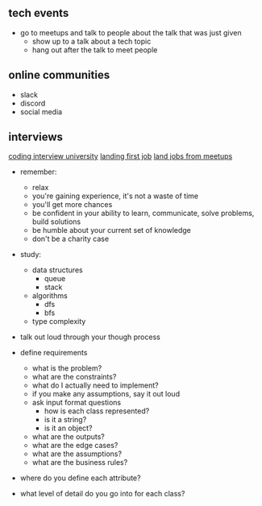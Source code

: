 
## tech events

- go to meetups and talk to people about the talk that was just given
  - show up to a talk about a tech topic
  - hang out after the talk to meet people

## online communities

- slack
- discord
- social media

## interviews

[coding interview university](https://github.com/jwasham/coding-interview-university)
[landing first job](https://www.backendbanter.fm/episodes/013-landing-your-first-coding-job-with-james-q-quick)
[land jobs from meetups](https://youtu.be/qpUC66QEA14)

- remember:
  - relax
  - you're gaining experience, it's not a waste of time
  - you'll get more chances
  - be confident in your ability to learn, communicate, solve problems, build solutions
  - be humble about your current set of knowledge
  - don't be a charity case

- study:
  - data structures
    - queue
    - stack
  - algorithms
    - dfs
    - bfs
  - type complexity

- talk out loud through your though process

- define requirements
  - what is the problem?
  - what are the constraints?
  - what do I actually need to implement?
  - if you make any assumptions, say it out loud
  - ask input format questions
    - how is each class represented?
    - is it a string?
    - is it an object?
  - what are the outputs?
  - what are the edge cases?
  - what are the assumptions?
  - what are the business rules?
- where do you define each attribute?
- what level of detail do you go into for each class?
